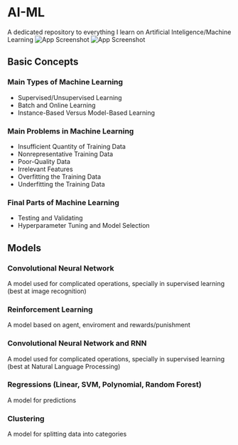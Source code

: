 # AI-ML
A dedicated repository to everything I learn on Artificial Inteligence/Machine Learning
![App Screenshot](screenshot_1.png)
![App Screenshot](screenshot_2.png)
## Basic Concepts
### Main Types of Machine Learning

- Supervised/Unsupervised Learning 
- Batch and Online Learning
- Instance-Based Versus Model-Based Learning

### Main Problems in Machine Learning

- Insufficient Quantity of Training Data
- Nonrepresentative Training Data
- Poor-Quality Data
- Irrelevant Features
- Overfitting the Training Data
- Underfitting the Training Data

### Final Parts of Machine Learning
- Testing and Validating
- Hyperparameter Tuning and Model Selection

## Models
### Convolutional Neural Network
 A model used for complicated operations, specially in supervised learning (best at image recognition)
### Reinforcement Learning
A model based on agent, enviroment and rewards/punishment
### Convolutional Neural Network and RNN
A model used for complicated operations, specially in supervised learning (best at Natural Language Processing)
### Regressions (Linear, SVM, Polynomial, Random Forest)
A model for predictions
### Clustering
A model for splitting data into categories
